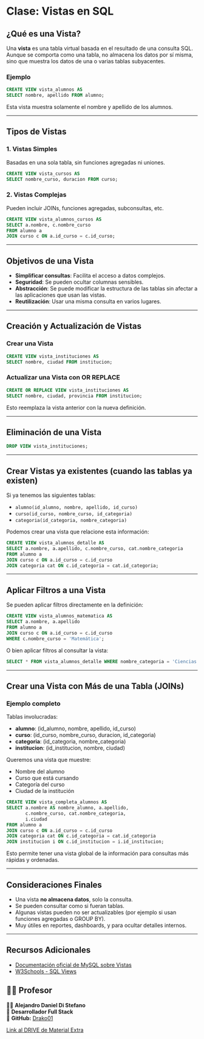 
# Clase: Vistas en SQL

## ¿Qué es una Vista?

Una **vista** es una tabla virtual basada en el resultado de una consulta SQL. Aunque se comporta como una tabla, no almacena los datos por sí misma, sino que muestra los datos de una o varias tablas subyacentes.

### Ejemplo

```sql
CREATE VIEW vista_alumnos AS
SELECT nombre, apellido FROM alumno;
```

Esta vista muestra solamente el nombre y apellido de los alumnos.

---

## Tipos de Vistas

### 1. Vistas Simples

Basadas en una sola tabla, sin funciones agregadas ni uniones.

```sql
CREATE VIEW vista_cursos AS
SELECT nombre_curso, duracion FROM curso;
```

### 2. Vistas Complejas

Pueden incluir JOINs, funciones agregadas, subconsultas, etc.

```sql
CREATE VIEW vista_alumnos_cursos AS
SELECT a.nombre, c.nombre_curso
FROM alumno a
JOIN curso c ON a.id_curso = c.id_curso;
```

---

## Objetivos de una Vista

- **Simplificar consultas**: Facilita el acceso a datos complejos.
- **Seguridad**: Se pueden ocultar columnas sensibles.
- **Abstracción**: Se puede modificar la estructura de las tablas sin afectar a las aplicaciones que usan las vistas.
- **Reutilización**: Usar una misma consulta en varios lugares.

---

## Creación y Actualización de Vistas

### Crear una Vista

```sql
CREATE VIEW vista_instituciones AS
SELECT nombre, ciudad FROM institucion;
```

### Actualizar una Vista con OR REPLACE

```sql
CREATE OR REPLACE VIEW vista_instituciones AS
SELECT nombre, ciudad, provincia FROM institucion;
```

Esto reemplaza la vista anterior con la nueva definición.

---

## Eliminación de una Vista

```sql
DROP VIEW vista_instituciones;
```

---

## Crear Vistas ya existentes (cuando las tablas ya existen)

Si ya tenemos las siguientes tablas:

- `alumno(id_alumno, nombre, apellido, id_curso)`
- `curso(id_curso, nombre_curso, id_categoria)`
- `categoria(id_categoria, nombre_categoria)`

Podemos crear una vista que relacione esta información:

```sql
CREATE VIEW vista_alumnos_detalle AS
SELECT a.nombre, a.apellido, c.nombre_curso, cat.nombre_categoria
FROM alumno a
JOIN curso c ON a.id_curso = c.id_curso
JOIN categoria cat ON c.id_categoria = cat.id_categoria;
```

---

## Aplicar Filtros a una Vista

Se pueden aplicar filtros directamente en la definición:

```sql
CREATE VIEW vista_alumnos_matematica AS
SELECT a.nombre, a.apellido
FROM alumno a
JOIN curso c ON a.id_curso = c.id_curso
WHERE c.nombre_curso = 'Matemática';
```

O bien aplicar filtros al consultar la vista:

```sql
SELECT * FROM vista_alumnos_detalle WHERE nombre_categoria = 'Ciencias';
```

---

## Crear una Vista con Más de una Tabla (JOINs)

### Ejemplo completo

Tablas involucradas:

- **alumno**: (id_alumno, nombre, apellido, id_curso)
- **curso**: (id_curso, nombre_curso, duracion, id_categoria)
- **categoria**: (id_categoria, nombre_categoria)
- **institucion**: (id_institucion, nombre, ciudad)

Queremos una vista que muestre:

- Nombre del alumno
- Curso que está cursando
- Categoría del curso
- Ciudad de la institución

```sql
CREATE VIEW vista_completa_alumnos AS
SELECT a.nombre AS nombre_alumno, a.apellido,
       c.nombre_curso, cat.nombre_categoria,
       i.ciudad
FROM alumno a
JOIN curso c ON a.id_curso = c.id_curso
JOIN categoria cat ON c.id_categoria = cat.id_categoria
JOIN institucion i ON c.id_institucion = i.id_institucion;
```

Esto permite tener una vista global de la información para consultas más rápidas y ordenadas.

---

## Consideraciones Finales

- Una vista **no almacena datos**, solo la consulta.
- Se pueden consultar como si fueran tablas.
- Algunas vistas pueden no ser actualizables (por ejemplo si usan funciones agregadas o GROUP BY).
- Muy útiles en reportes, dashboards, y para ocultar detalles internos.

---

## Recursos Adicionales

- [Documentación oficial de MySQL sobre Vistas](https://dev.mysql.com/doc/refman/8.0/en/create-view.html)
- [W3Schools - SQL Views](https://www.w3schools.com/sql/sql_view.asp)

## 🧑‍🏫 Profesor  

👨‍💻 **Alejandro Daniel Di Stefano**  
📌 **Desarrollador Full Stack**  
🔗 **GitHub:** [Drako01](https://github.com/Drako01)  

[Link al DRIVE de Material Extra](https://drive.google.com/drive/folders/1SpH6evgFx-jH52FbZ5W5ExcgjsenEj58)
